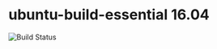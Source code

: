 
# ubuntu-build-essential 16.04

![Build Status](https://travis-ci.org/cyber-dojo-languages/ubuntu-build-essential-16.04.svg?branch=master)
